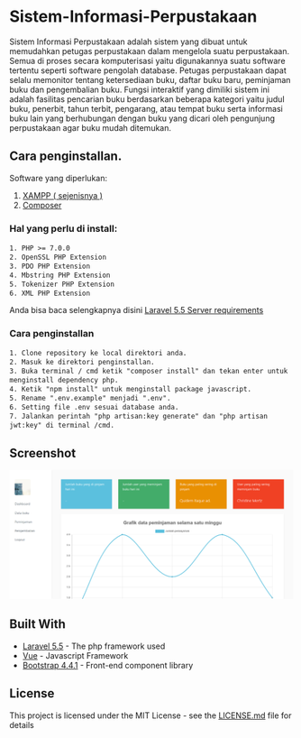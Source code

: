 # Sistem-Informasi-Perpustakaan

Sistem Informasi Perpustakaan adalah sistem yang dibuat untuk memudahkan petugas perpustakaan dalam mengelola suatu perpustakaan.
Semua di proses secara komputerisasi yaitu digunakannya suatu software tertentu seperti software pengolah database.
Petugas perpustakaan dapat selalu memonitor tentang ketersediaan buku, daftar buku baru, peminjaman buku dan pengembalian buku.
Fungsi interaktif yang dimiliki sistem ini adalah fasilitas pencarian buku berdasarkan beberapa kategori
yaitu judul buku, penerbit, tahun terbit, pengarang, atau tempat buku serta informasi buku lain yang berhubungan
dengan buku yang dicari oleh pengunjung perpustakaan agar buku mudah ditemukan.

## Cara penginstallan.

Software yang diperlukan:

1. [XAMPP ( sejenisnya )](https://www.apachefriends.org/index.html)
2. <a href="http://composer.org">Composer</a>

### Hal yang perlu di install:

```
1. PHP >= 7.0.0
2. OpenSSL PHP Extension
3. PDO PHP Extension
4. Mbstring PHP Extension
5. Tokenizer PHP Extension
6. XML PHP Extension
```

Anda bisa baca selengkapnya disini <a href="https://laravel.com/docs/5.5#server-requirements">Laravel 5.5 Server requirements</a>

### Cara penginstallan

```
1. Clone repository ke local direktori anda.
2. Masuk ke direktori penginstallan.
3. Buka terminal / cmd ketik "composer install" dan tekan enter untuk menginstall dependency php.
4. Ketik "npm install" untuk menginstall package javascript.
5. Rename ".env.example" menjadi ".env".
6. Setting file .env sesuai database anda.
7. Jalankan perintah "php artisan:key generate" dan "php artisan jwt:key" di terminal /cmd.
```

## Screenshot

![Dashboard](./Dashboard.png)

## Built With

- [Laravel 5.5](https://laravel.com/docs/5.5) - The php framework used
- [Vue](https://vuejs.org/) - Javascript Framework
- [Bootstrap 4.4.1](https://getbootstrap.com/) - Front-end component library

## License

This project is licensed under the MIT License - see the [LICENSE.md](LICENSE.md) file for details
